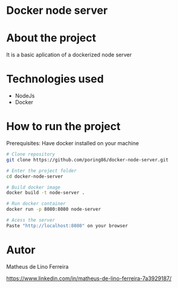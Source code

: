 # Docker node server

# About the project

It is a basic aplication of a dockerized node server

# Technologies used

-   NodeJs
-   Docker

# How to run the project

Prerequisites: Have docker installed on your machine

```bash
# Clone repository
git clone https://github.com/poring86/docker-node-server.git

# Enter the project folder
cd docker-node-server

# Build docker image
docker build -t node-server .

# Run docker container
docker run -p 8080:8080 node-server

# Acess the server
Paste "http://localhost:8080" on your browser

```

# Autor

Matheus de Lino Ferreira

https://www.linkedin.com/in/matheus-de-lino-ferreira-7a3929187/
